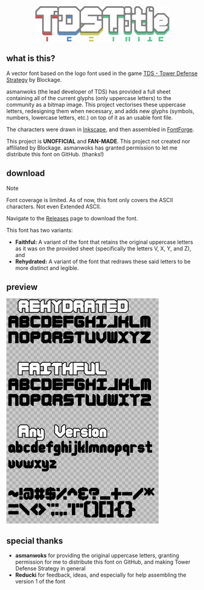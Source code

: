 <div align="center">
  <img src="./logo.png" width="352" height="92" alt=""/>
</div>

## what is this?
A vector font based on the logo font used in the game [TDS - Tower Defense Strategy](https://store.steampowered.com/app/2392280/TDS__Tower_Defense_Strategy/) by Blockage. 

asmanwoks (the lead developer of TDS) has provided a full sheet containing all of the current glyphs (only uppercase letters) to the community as a bitmap image. 
This project vectorises these uppercase letters, redesigning them when necessary, and adds new glyphs (symbols, numbers, lowercase letters, etc.) on top of it as an usable font file.

The characters were drawn in [Inkscape](https://inkscape.org/), and then assembled in [FontForge](https://fontforge.org/).

This project is **UNOFFICIAL** and **FAN-MADE**. This project not created nor affiliated by Blockage. asmanwoks has granted permission to let me distribute this font on GitHub. (thanks!)

## download
> [!NOTE]
> Font coverage is limited. As of now, this font only covers the ASCII characters. Not even Extended ASCII.

Navigate to the [Releases](https://github.com/ArrayNone/TDS-BasicTimer/releases/) page to download the font.

This font has two variants:
- **Faithful:** A variant of the font that retains the original uppercase letters as it was on the provided sheet (specifically the letters V, X, Y, and Z), and
- **Rehydrated:** A variant of the font that redraws these said letters to be more distinct and legible.

## preview
![A preview of TDSTitle. The preview shows the Rehydrated variant at the top, Faithful at the middle, and any other glyphs that are shared between these two variants at the bottom as "Any Version". The Rehydrated and Faithful section shows the uppercase letters, while the Any Version section shows lowercase letters and symbols.](./preview1.png)

## special thanks
- **asmanwoks** for providing the original uppercase letters, granting permission for me to distribute this font on GitHub, and making Tower Defense Strategy in general
- **Reducki** for feedback, ideas, and especially for help assembling the version 1 of the font
